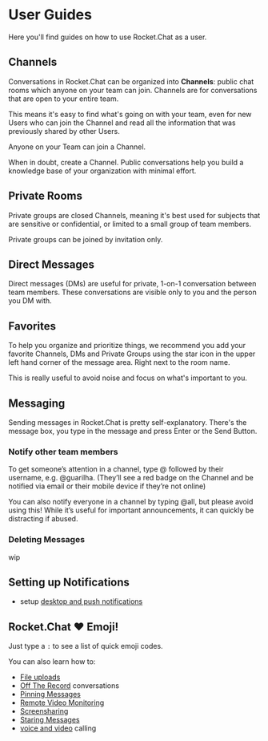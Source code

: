# User Guides

Here you'll find guides on how to use Rocket.Chat as a user.

## Channels

Conversations in Rocket.Chat can be organized into __Channels__: public chat rooms which anyone on your team can join. Channels are for conversations that are open to your entire team.

This means it's easy to find what's going on with your team, even for new Users who can join the Channel and read all the information that was previously shared by other Users.

Anyone on your Team can join a Channel.

When in doubt, create a Channel. Public conversations help you build a knowledge base of your organization with minimal effort.

## Private Rooms

Private groups are closed Channels, meaning it's best used for subjects that are sensitive or confidential, or limited to a small group of team members.

Private groups can be joined by invitation only.

## Direct Messages

Direct messages (DMs) are useful for private, 1-on-1 conversation between team members. These conversations are visible only to you and the person you DM with.

## Favorites

To help you organize and prioritize things, we recommend you add your favorite Channels, DMs and Private Groups using the star icon in the upper left hand corner of the message area. Right next to the room name.

This is really useful to avoid noise and focus on what's important to you.

## Messaging

Sending messages in Rocket.Chat is pretty self-explanatory. There's the message box, you type in the message and press Enter or the Send Button.

### Notify other team members

To get someone’s attention in a channel, type @ followed by their username, e.g. @guarilha. (They’ll see a red badge on the Channel and be notified via email or their mobile device if they’re not online)

You can also notify everyone in a channel by typing @all, but please avoid using this! While it’s useful for important announcements, it can quickly be distracting if abused.

### Deleting Messages

wip

## Setting up Notifications
- setup [desktop and push notifications](Notifications)

## Rocket.Chat :heart: Emoji!

Just type a `:` to see a list of quick emoji codes.

You can also learn how to:

- [File uploads](File%20Uploads/)
- [Off The Record](OTR%20-%20Off-the-record%20conversation/) conversations
- [Pinning Messages](Pinning%20Messages/)
- [Remote Video Monitoring](Remote%20Video%20Monitoring/)
- [Screensharing](Screensharing/)
- [Staring Messages](Staring%20Messages/)
- [voice and video](Voice%20and%20video%20calls/) calling

